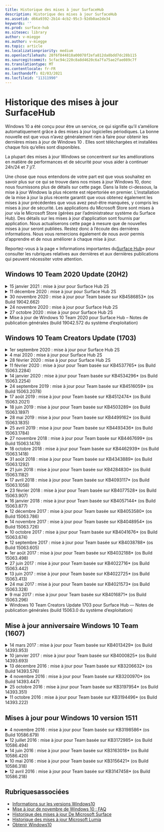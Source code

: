 ```yaml
---
title: Historique des mises à jour SurfaceHub
description: Historique des mises à jour SurfaceHub
ms.assetid: d66a9392-2b14-4cb2-95c3-92db0ae2de34
keywords: ''
ms.prod: surface-hub
ms.sitesec: library
author: v-miegge
ms.author: v-miegge
ms.topic: article
ms.localizationpriority: medium
ms.openlocfilehash: 28f6f844818a00078f2efa812da8bdd7dc28b115
ms.sourcegitcommit: 5cfac94c220c8a8d4620c6a7fa75ae2fae089c7f
ms.translationtype: MT
ms.contentlocale: fr-FR
ms.lasthandoff: 02/03/2021
ms.locfileid: "11311990"
---
```

# Historique des mises à jour SurfaceHub

Windows 10 a été conçu pour être un service, ce qui signifie qu’il s’améliore automatiquement grâce à des mises à jour logicielles périodiques. La bonne nouvelle est que vous n’avez généralement rien à faire pour obtenir les dernières mises à jour de Windows 10 . Elles sont téléchargées et installées chaque fois qu’elles sont disponibles.

La plupart des mises à jour Windows se concentrent sur les améliorations en matière de performances et de sécurité pour vous aider à continuer 24h/24 et 7 j/7.

Une chose que nous entendons de votre part est que vous souhaitez en savoir plus sur ce qui se trouve dans nos mises à jour Windows 10, donc nous fournissons plus de détails sur cette page. Dans la liste ci-dessous, la mise à jour Windows la plus récente est répertoriée en premier. L’installation de la mise à jour la plus récente garantit que vous obtenez également les mises à jour précédentes que vous avez peut-être manquées, y compris les mises à jour de sécurité. Les applications du Microsoft Store sont mises à jour via le Microsoft Store (gérées par l’administrateur système du Surface Hub). Des détails sur les mises à jour d’application sont fournis par application.
Nous actualiserons cette page à mesure que de nouvelles mises à jour seront publiées. Restez donc à l’écoute des dernières informations. Nous vous remercions également de nous avoir permis d’apprendre et de nous améliorer à chaque mise à jour.

Reportez-vous à la page « Informations importantes du[Surface Hub](https://support.microsoft.com/products/surface-devices/surface-hub)» pour consulter les rubriques relatives aux dernières et aux dernières publications qui peuvent nécessiter votre attention.

## Windows 10 Team 2020 Update (20H2)

<details>
<summary>15 janvier 2021 : mise à jour pour Surface Hub 2S</summary>

Cette mise à jour est spécifique au Surface Hub 2S et fournit les mises à jour du pilote et du microprogramme décrites ci-dessous :

* Mise à jour du microprogramme SMC Surface - 3.93.139.0
* Mise à jour UEFI Surface - 694.3473.768.0
</details>

<details>
<summary>11 décembre 2020 : mise à jour pour Surface Hub 2S</summary>

Cette mise à jour est spécifique au Surface Hub 2S et fournit les mises à jour du pilote et du microprogramme décrites ci-dessous :

* Mise à jour du microprogramme SMC Surface - 3.92.139.0
* Mise à jour UEFI Surface - 694.3447.768.0
</details>

<details>
<summary>30 novembre 2020 : mise à jour pour Team basée sur KB4586853* (os Build 19042.662)</summary>

Cette mise à jour du Surface Hub inclut des améliorations de qualité et des correctifs de sécurité. Les principales mises à jour du Surface Hub, qui ne sont pas déjà décrites dans l’historique des mises à jour [de Windows 10,](https://support.microsoft.com/help/4581839/windows-10-update-history)incluent :

* Mettez à jour la page Paramètres de confidentialité pour fournir des options supplémentaires.
* Correctif qui garantit que le nettoyage de fin de session supprime entièrement toutes les données liées au chrome Edge.
* Résolution d’un problème : les réunions qui avaient déjà commencé n’étaient pas affichées sur l’écran d’accueil/de démarrage.
* Résout un problème avec la récupération cloud pour les paramètres régionaux non-en-US.
* SkypeEntreprise
  * Améliore les performances audio directionnelles.
  * Réduction des sons de stylet lors de l’utilisation du stylet pendant les appels Skype Entreprise.
* Améliore la fiabilité lors de l’inscription au programme Windows Insider.
* Améliore la fiabilité de Windows Team Shell.

Reportez-vous au guide d’administration [du Surface Hub](https://docs.microsoft.com/surface-hub/) pour activer/désactiver les fonctionnalités et les services de l’appareil. *[KB4586853](https://support.microsoft.com/help/4586853)
</details>

<details>
<summary>24 novembre 2020 : mise à jour pour Surface Hub 2S</summary>

Cette mise à jour est spécifique au Surface Hub 2S et fournit les mises à jour du pilote et du microprogramme décrites ci-dessous :

* Mise à jour du microprogramme SMC Surface - 3.91.139.0
  * Améliorer la fiabilité de veille connectée.
* Mise à jour du microprogramme Surface Touch - 3.91.139.0
  * Améliorer la réponse tactile de secours connectée.
* Mise à jour du microprogramme audio Surface USB - 3.91.139.0
* Mise à jour du microprogramme du stylet Surface - 3.91.139.0
</details>

<details>
<summary>27 octobre 2020 : mise à jour pour Surface Hub 2S</summary>

Cette mise à jour est spécifique au Surface Hub 2S et fournit les mises à jour du pilote et du microprogramme décrites ci-dessous :

* Mise à jour du microprogramme de l’agrégateur de systèmes Surface - 4.14.139.0
* Mise à jour UEFI Surface - 694.3386.768.0
</details>

<details>
<summary>Mise à jour de Windows 10 Team 2020 pour Surface Hub – Notes de publication générales (build 19042.572 du système d’exploitation)</summary>

Cette mise à jour du Surface Hub inclut des améliorations de qualité et des correctifs de sécurité. Les principales mises à jour du Surface Hub, qui ne sont pas déjà décrites dans l’historique des mises à jour [de Windows 10,](https://support.microsoft.com/help/4581839/windows-10-update-history)sont notées sur la page « Nouveautés de[Windows 10 Team 2020 Update](https://docs.microsoft.com/surface-hub/surface-hub-2020-update-whats-new)».

Reportez-vous à la page « Installer[Windows 10 Team 2020 Update](https://docs.microsoft.com/surface-hub/surface-hub-2020-update)» pour plus d’informations sur la disponibilité des mises à jour par région, méthode de distribution et type d’appareil.
</details>

## Windows 10 Team Creators Update (1703)

<details>
<summary>1er septembre 2020 : mise à jour pour Surface Hub 2S</summary>

Cette mise à jour est spécifique au Surface Hub 2S et fournit les mises à jour du pilote et du microprogramme décrites ci-dessous :

* Mise à jour du microprogramme SMC Surface - 1.177.139.0
  * Améliore les scénarios de réparation des champs.
* Mise à jour du microprogramme SSD Surface - 5.14.139.0
  * Améliore la stabilité du système.
* Pilote Surface Serial Hub - 9.40.139.0
  * Améliore la stabilité du système.
</details>

<details>
<summary>4 mai 2020 : mise à jour pour Surface Hub 2S</summary>

Cette mise à jour est spécifique au Surface Hub 2S et fournit les mises à jour du pilote et du microprogramme décrites ci-dessous :

* Pilote audio Surface USB - 15.3.6.0
  * Améliore les performances audio directionnelles.
* Pilote audio d’affichage Intel(R) - 10.27.0.5
  * Améliore les scénarios de partage d’écran.
* Pilote graphique Intel(R) - 26.20.100.7263
  * Améliore la stabilité du système.
* Pilote Surface System - 1.7.139.0
  * Améliore la stabilité du système.
* Mise à jour du microprogramme SMC Surface - 1.176.139.0
  * Améliore la stabilité du système.
</details>

<details>
<summary>28 février 2020 : mise à jour pour Surface Hub 2S</summary>

Cette mise à jour est spécifique au Surface Hub 2S et fournit les mises à jour du pilote et du microprogramme décrites ci-dessous :

* Pilote d’intégration Surface - 13.46.139.0 
  * Améliore les scénarios de luminosité d’affichage.
* Pilote d’interface du moteur de gestion Intel(R) - 1914.12.0.1256
  * Améliore la stabilité du système.
* Mise à jour du microprogramme SMC Surface - 1.161.139.0
  * Améliore les performances de la batterie de stylet.
* Mise à jour UEFI Surface - 694.2938.768.0
  * Améliore la stabilité du système.
</details>

<details>
<summary>11 février 2020 : mise à jour pour Team basée sur KB4537765* (os Build 15063.2284)</summary>

Cette mise à jour du Surface Hub inclut des améliorations de qualité et des correctifs de sécurité. Les principales mises à jour du Surface Hub, qui ne sont pas déjà décrites dans l’historique des mises à jour [de Windows 10,](https://support.microsoft.com/help/4018124/windows-10-update-history)incluent :

* Résout un problème dans lequel Hub 2S ne peut pas être bien entendu par d’autres participants pendant les appels Skype Entreprise.
* Améliore la fiabilité de certains scénarios d’utilisation de l’arabe, de l’hébreu et d’autres langues RTL sur le Surface Hub.

Reportez-vous au guide d’administration [du Surface Hub](https://docs.microsoft.com/surface-hub/) pour activer/désactiver les fonctionnalités et les services de l’appareil.
*[KB4537765](https://support.microsoft.com/help/4537765)
</details>

<details>
<summary>14 janvier 2020 : mise à jour pour Team basée sur KB4534296* (os Build 15063.2254)</summary>

Cette mise à jour du Surface Hub inclut des améliorations de qualité et des correctifs de sécurité. Les principales mises à jour du Surface Hub, qui ne sont pas déjà décrites dans l’historique des mises à jour [de Windows 10,](https://support.microsoft.com/help/4018124/windows-10-update-history)incluent :

* Résout un problème avec la collecte de journaux pour Microsoft Surface Hub 2S.

Reportez-vous au guide d’administration [du Surface Hub](https://docs.microsoft.com/surface-hub/) pour activer/désactiver les fonctionnalités et les services de l’appareil.
*[KB4534296](https://support.microsoft.com/help/4534296)
</details>

<details>
<summary>24 septembre 2019 : mise à jour pour Team basée sur KB4516059* (os Build 15063.2078)</summary>

Cette mise à jour du Surface Hub inclut des améliorations de qualité et des correctifs de sécurité. Les principales mises à jour du Surface Hub, qui ne sont pas déjà décrites dans l’historique des mises à jour [de Windows 10,](https://support.microsoft.com/help/4018124/windows-10-update-history)incluent :

 * Mettez à jour la page Paramètres de récupération surface Hub 2S pour refléter précisément les options de récupération.
 * Mettez à jour l’écran d’accueil du Surface Hub 2S pour améliorer la reconnaissance de l’appareil.
 * Nous avons résolu un problème lors de l’affichage incorrect de l’arrière-plan de l’environnement de l’équipe Windows.
 * Nous avons résolu un problème avec la persistance de la disposition du menu Démarrer lors de la configuration à l’aide de la stratégie DE GESTION.
 * Correction d’un problème dans Microsoft Edge qui se produit lors de la navigation sur certains sites web internes.
 * Nous avons résolu un problème dans Skype Entreprise qui se produit lors de la présentation en mode plein écran.

Reportez-vous au guide d’administration [du Surface Hub](https://docs.microsoft.com/surface-hub/) pour activer/désactiver les fonctionnalités et les services de l’appareil.
*[KB4503289](https://support.microsoft.com/help/4503289)
</details>

<details>
<summary>17 août 2019 : mise à jour pour Team basée sur KB4512474* (os Build 15063.2021)</summary>

Cette mise à jour du Surface Hub inclut des améliorations de qualité et des correctifs de sécurité. Les principales mises à jour du Surface Hub, qui ne sont pas déjà décrites dans l’historique des mises à jour [de Windows 10,](https://support.microsoft.com/help/4018124/windows-10-update-history)sont les suivantes :

 * Garantit que la sortie vidéo sur Hub 2S est en mode « Doublon » par défaut.
 * Améliore la fiabilité de certains scénarios d’utilisation de langue arabe sur le Surface Hub.

Reportez-vous au guide d’administration [du Surface Hub](https://docs.microsoft.com/surface-hub/) pour activer/désactiver les fonctionnalités et les services de l’appareil.
*[KB4503289](https://support.microsoft.com/help/4503289)
 </details>

<details>
<summary>18 juin 2019 : mise à jour pour Team basée sur KB4503289* (os Build 15063.1897)</summary>

Cette mise à jour du Surface Hub inclut des améliorations de qualité et des correctifs de sécurité. Les principales mises à jour du Surface Hub, qui ne sont pas déjà décrites dans l’historique des mises à jour [de Windows 10,](https://support.microsoft.com/help/4018124/windows-10-update-history)sont les suivantes :

* Résout un problème qui empêche un utilisateur de se connecté à un appareil Microsoft Surface Hub à l’aide d’un compte Azure Active Directory. Ce problème se produit parce qu’une session précédente ne s’est pas correctement terminé.
* Ajoute la prise en charge des connexions TLS 1.2 aux fournisseurs d’identité et à Exchange dans les scénarios de configuration de compte d’appareil.
* Correctifs pour améliorer la fiabilité de l’application de diagnostic de matériel sur Hub 2S. 
* Correction pour améliorer la cohérence de l’expérience d’installation de première utilisation sur Hub 2S. 

Reportez-vous au guide d’administration [du Surface Hub](https://docs.microsoft.com/surface-hub/) pour activer/désactiver les fonctionnalités et les services de l’appareil.
*[KB4503289](https://support.microsoft.com/help/4503289)
</details>

<details>
<summary>28 mai 2019 : mise à jour pour Team basée sur KB4499162* (os Build 15063.1835)</summary>

Cette mise à jour du Surface Hub inclut des améliorations de qualité et des correctifs de sécurité. Les principales mises à jour du Surface Hub, qui ne sont pas déjà décrites dans l’historique des mises à jour [de Windows 10,](https://support.microsoft.com/help/4018124/windows-10-update-history)incluent :

* Garantit que les utilisateurs du Surface Hub ne sont pas invités à entrer des informations d’identification proxy une fois que la fonctionnalité « Utiliser les informations d’identification du compte d’appareil » a été activée.
* Résout un problème dans lequel les connexions Skype échouent régulièrement car l’audio/la vidéo n’utilise pas le proxy correct.
* Ajoute la prise en charge de TLS 1.2 dans Skype Entreprise.
* Résout un échec de connexion SIP dans le client Skype lorsque TLS 1.0 ou TLS 1.1 est désactivé sur le serveur Skype.

Reportez-vous au guide d’administration [du Surface Hub](https://docs.microsoft.com/surface-hub/) pour activer/désactiver les fonctionnalités et les services de l’appareil.
*[KB4499162](https://support.microsoft.com/help/4499162)
</details>

<details>
<summary>25 avril 2019 : mise à jour pour Team basée sur KB4493436* (os Build 15063.1784)</summary>

Cette mise à jour du Surface Hub inclut des améliorations de qualité et des correctifs de sécurité. Les principales mises à jour du Surface Hub, qui ne sont pas déjà décrites dans l’historique des mises à jour [de Windows 10,](https://support.microsoft.com/help/4018124/windows-10-update-history)incluent :

* Résout le problème de synchronisation vidéo et audio avec certains périphériques USB connectés au Surface Hub.

Reportez-vous au guide d’administration [du Surface Hub](https://docs.microsoft.com/surface-hub/) pour activer/désactiver les fonctionnalités et les services de l’appareil.
*[KB4493436](https://support.microsoft.com/help/4493436)
</details>

<details>
<summary>27 novembre 2018 : mise à jour pour Team basée sur KB4467699* (os Build 15063.1478)</summary>

Cette mise à jour du Surface Hub inclut des améliorations de qualité et des correctifs de sécurité. Les principales mises à jour du Surface Hub, qui ne sont pas déjà décrites dans l’historique des mises à jour [de Windows 10,](https://support.microsoft.com/help/4018124/windows-10-update-history)sont les suivantes :

* Résout un problème qui empêche certains utilisateurs d'Signing-In à « Mes réunions et fichiers ».

Reportez-vous au guide d’administration [du Surface Hub](https://docs.microsoft.com/surface-hub/) pour activer/désactiver les fonctionnalités et les services de l’appareil.
*[KBKB4467699](https://support.microsoft.com/help/KB4467699)
</details>

<details>
<summary>18 octobre 2018 : mise à jour pour Team basée sur KB4462939* (os Build 15063.1418)</summary>

Cette mise à jour du Surface Hub inclut des améliorations de qualité et des correctifs de sécurité. Les principales mises à jour du Surface Hub, qui ne sont pas déjà décrites dans l’historique des mises à jour [de Windows 10,](https://support.microsoft.com/help/4018124/windows-10-update-history)incluent :

* Correctifs Skype Entreprise : 
  * Résolution du problème de connexion Skype Entreprise lors de la reprise à partir de la veille
  * Résolution du problème de connexion réseau Skype Entreprise, lorsque l’appareil est connecté à Internet
  * Résolution d’un incident Skype Entreprise lors de la recherche d’utilisateurs à partir de l’annuaire
* Résolution du problème où le Hub signale par erreur « Aucune connexion Internet » dans les environnements proxy d’entreprise.
* Implémenté une fonctionnalité permettant aux clients d’appliquer une nouvelle expérience tableau blanc.

Reportez-vous au guide d’administration [du Surface Hub](https://docs.microsoft.com/surface-hub/) pour activer/désactiver les fonctionnalités et les services de l’appareil.
*[KB4462939](https://support.microsoft.com/help/4462939)
</details>

<details>
<summary>31 août 2018 : mise à jour pour Team basée sur KB4343889* (os Build 15063.1292)</summary>

Cette mise à jour du Surface Hub inclut des améliorations de qualité et des correctifs de sécurité. Les principales mises à jour du Surface Hub, qui ne sont pas déjà décrites dans l’historique des mises à jour [de Windows 10,](https://support.microsoft.com/help/4018124/windows-10-update-history)incluent :

* Ajoute la prise en charge de Microsoft Teams
* Résout le problème de gestion des tâches avec l’inscription Intune
* Permet aux administrateurs de désactiver les services de messagerie instantanée et de messagerie pour le Hub
* Résolutions de bogues supplémentaires et améliorations de fiabilité pour l’application Skype Entreprise Surface Hub

Reportez-vous au guide d’administration [du Surface Hub](https://docs.microsoft.com/surface-hub/) pour activer/désactiver les fonctionnalités et les services de l’appareil.
*[KB4343889](https://support.microsoft.com/help/4343889)
</details>

<details>
<summary>21 juin 2018 : mise à jour pour Team basée sur KB4284830* (os Build 15063.1182)</summary>

Cette mise à jour du Surface Hub inclut des améliorations de qualité et des correctifs de sécurité. Les principales mises à jour du Surface Hub, qui ne sont pas déjà décrites dans l’historique des mises à jour [de Windows 10,](https://support.microsoft.com/help/4018124/windows-10-update-history)sont les suivantes :

* Changement de télémétrie pour la prise en charge des exigences du R GDPR dans EMEA

Reportez-vous au guide d’administration [du Surface Hub](https://docs.microsoft.com/surface-hub/) pour activer/désactiver les fonctionnalités et les services de l’appareil.
*[KB4284830](https://support.microsoft.com/help/KB4284830)
</details>

<details>
<summary>17 avril 2018 : mise à jour pour Team basée sur KB4093117* (os Build 15063.1058)</summary>

Cette mise à jour du Surface Hub inclut des améliorations de qualité et des correctifs de sécurité. Les principales mises à jour du Surface Hub, qui ne sont pas déjà décrites dans l’historique des mises à jour [de Windows 10,](https://support.microsoft.com/help/4018124/windows-10-update-history)sont les suivantes :

* Résout un problème de projection câblé
* Active la mise à jour en bloc pour certaines stratégies de gestion des périphériques mobiles (MDM)
* Résolution du problème de numérotation téléphonique avec les appels internationaux
* Résout le problème de résolution d’image lorsque 2 Surface Hub rejoignent la même réunion
* Résolution d’une erreur de gestion des certificats OMS (Operations Management Suite)
* Résout un problème de sécurité lors du nettoyage à la fin d’une session
* Résout le problème Miracast, lorsque le Surface Hub est spécifié aux canaux 149 à 165
  * Les canaux 149 à 165 resteront inutilisables en Europe, au Japon ou en Israël en raison des réglementations gouvernementales régionales

Reportez-vous au guide d’administration [du Surface Hub](https://docs.microsoft.com/surface-hub/) pour activer/désactiver les fonctionnalités et les services de l’appareil.
*[KB4093117](https://support.microsoft.com/help/4093117)
</details>

<details>
<summary>23 février 2018 : mise à jour pour Team basée sur KB4077528* (os Build 15063.907)</summary>

Cette mise à jour du Surface Hub inclut des améliorations de qualité et des correctifs de sécurité. Les principales mises à jour du Surface Hub, qui ne sont pas déjà décrites dans l’historique des mises à jour [de Windows 10,](https://support.microsoft.com/help/4018124/windows-10-update-history)incluent :

* Résolution d’un problème dans lequel les paramètres de gestion des problèmes de gestion des détails des problèmes n’étaient pas appliqués correctement
* Amélioration du processus de nettoyage

Reportez-vous au guide d’administration [du Surface Hub](https://docs.microsoft.com/surface-hub/) pour activer/désactiver les fonctionnalités et les services de l’appareil.
*[KB4077528](https://support.microsoft.com/help/4077528)
</details>

<details>
<summary>16 janvier 2018 : mise à jour pour Team basée sur KB4057144* (os Build 15063.877)</summary>

Cette mise à jour du Surface Hub inclut des améliorations de qualité et des correctifs de sécurité. Les principales mises à jour du Surface Hub, qui ne sont pas déjà décrites dans l’historique des mises à jour [de Windows 10,](https://support.microsoft.com/help/4018124/windows-10-update-history)incluent :

* Ajoute la possibilité de gérer la disposition des vignettes du menu Démarrer via la gestion des modèles graphiques (MDM)
* Correctif de bogue MDM sur la configuration de la rotation de mot de passe

Reportez-vous au guide d’administration [du Surface Hub](https://docs.microsoft.com/surface-hub/) pour activer/désactiver les fonctionnalités et les services de l’appareil.
*[KB4057144](https://support.microsoft.com/help/4057144)
</details>

<details>
<summary>12 décembre 2017 : mise à jour pour Team basée sur KB4053580* (os Build 15063.786)</summary>

Cette mise à jour du Surface Hub inclut des améliorations de qualité et des correctifs de sécurité. Les principales mises à jour du Surface Hub, qui ne sont pas déjà décrites dans l’historique des mises à jour [de Windows 10,](https://support.microsoft.com/help/4018124/windows-10-update-history)incluent :

* Résout les clignotements vidéo de l’appareil photo (vacillements ou clignotements) pendant les appels Skype Entreprise
* Résolution du problème d’ID SSD du Centre de notifications

Reportez-vous au guide d’administration [du Surface Hub](https://docs.microsoft.com/surface-hub/) pour activer/désactiver les fonctionnalités et les services de l’appareil.
*[KB4053580](https://support.microsoft.com/help/4053580)
</details>

<details>
<summary>14 novembre 2017 : mise à jour pour Team basée sur KB4048954* (os Build 15063.726)</summary>

Cette mise à jour du Surface Hub inclut des améliorations de qualité et des correctifs de sécurité. Les principales mises à jour du Surface Hub, qui ne sont pas déjà décrites dans l’historique des mises à jour [de Windows 10,](https://support.microsoft.com/help/4018124/windows-10-update-history)sont les suivantes :

* Mise à jour des fonctionnalités qui permet aux clients d’activer l’authentification réseau câblé 802.1x à l’aide de la stratégie de gestion des données.
* Mise à jour de fonctionnalité qui permet aux utilisateurs de sélectionner dynamiquement une application de leur choix lors de l’ouverture d’un fichier.
* Correctif qui garantit que le nettoyage de la session de fin supprime entièrement toutes les connexions entre le compte de l’utilisateur et l’appareil.
* Correctif de performances qui améliore le temps de nettoyage ainsi que le temps de connexion Miracast.
* Présente l’utilisation de l’authentification facile pendant les réunions ad-hock.
* Correctif qui garantit que les composants de service utilisent le même proxy que celui configuré sur l’appareil.
* Réduit et sécurisation de manière plus approfondie la télémétrie transmise par l’appareil, ce qui réduit l’utilisation de la bande passante.
* Active une fonctionnalité permettant aux utilisateurs de fournir des commentaires à Microsoft après la fin d’une réunion.

Reportez-vous au guide d’administration [du Surface Hub](https://docs.microsoft.com/surface-hub/) pour activer/désactiver les fonctionnalités et les services de l’appareil.
*[KB4048954](https://support.microsoft.com/help/4048954)
</details>

<details>
<summary>10 octobre 2017 : mise à jour pour Team basée sur KB4041676* (os Build 15063.674)</summary>

Cette mise à jour du Surface Hub inclut des améliorations de qualité et des correctifs de sécurité. Les principales mises à jour du Surface Hub, qui ne sont pas déjà décrites dans l’historique des mises à jour [de Windows 10,](https://support.microsoft.com/help/4018124/windows-10-update-history)sont les suivantes :

* SkypeEntreprise
  * Résout un problème qui nécessitait un redémarrage de l’appareil lors de la reprise à partir de la veille.
  * Résolution du problème où les contacts externes n’ont pas été résolus par le biais d’un compte Hub Skype Online.
* PowerPoint
  * Corrige le problème où certaines présentations PowerPoint ne sont pas projetées sur Hub.
* Général
  * Résolution du problème où le port USB n’a pas pu être désactivé par l’administrateur système.

*[KB4041676](https://support.microsoft.com/help/4041676)
</details>

<details>
<summary>12 septembre 2017 : mise à jour pour Team basée sur KB4038788* (os Build 15063.605) </summary>

Cette mise à jour du Surface Hub inclut des améliorations de qualité et des correctifs de sécurité. Les principales mises à jour du Surface Hub, qui ne sont pas déjà décrites dans l’historique des mises à jour [de Windows 10,](https://support.microsoft.com/help/4018124/windows-10-update-history)sont les suivantes :

* Sécurité
  * Résout le problème avec Bitlocker lorsque l’appareil s’en va de la veille.
* Général
  * Réduit la fréquence/la quantité de télémétrie d’état de l’appareil, améliorant ainsi les performances du système.
  * Corrige un problème qui empêchait l’appareil de collecter les journaux système.

*[KB4038788](https://support.microsoft.com/help/4038788)
</details>

<details>
<summary>1er août 2017 : mise à jour pour Team basée sur KB4032188* (os Build 15063.498)</summary>

* SkypeEntreprise 
  * Résout le problème de Sign-In Skype Entreprise, qui nécessitait une nouvelle tentative ou un redémarrage du système.
  * Résout l’affichage incorrect de l’heure de réunion Skype Entreprise.
  * Correctifs pour améliorer la fiabilité de Skype Entreprise du Surface Hub.

*[KB4032188](https://support.microsoft.com/help/4032188)
</details>

<details>
<summary>27 juin 2017 : mise à jour pour Team basée sur KB4022716* (os Build 15063.442)</summary>

Cette mise à jour du Surface Hub inclut des améliorations de qualité et des correctifs de sécurité. Les principales mises à jour du Surface Hub, qui ne sont pas déjà décrites dans l’historique des mises à jour [de Windows 10,](https://support.microsoft.com/help/4018124/windows-10-update-history)incluent :

* Résoudre les incidents de pilote NVIDIA qui peuvent nécessiter un temps de mise en panne de Surface Hub de 84 secondes, nécessitant un redémarrage manuel.
* Résolution d’un problème dans lequel certaines applications ne parviennent pas à se lancer sur un Surface Hub 84».

*[KB4022716](https://support.microsoft.com/help/4022716)
</details>

<details>
<summary>13 juin 2017 : mise à jour pour Team basée sur KB4022725* (os Build 15063.413)</summary>

Cette mise à jour du Surface Hub inclut des améliorations de qualité et des correctifs de sécurité. Les principales mises à jour du Surface Hub, qui ne sont pas déjà décrites dans l’historique des mises à jour [de Windows 10,](https://support.microsoft.com/help/4018124/windows-10-update-history)sont les suivantes :

* Général
  * Résolution des problèmes de suppression de l’encre du stylet avec les stylets
  * Résolution d’un problème à l’origine d’une réunion de « nettoyage » prolongée

*[KB4022725](https://support.microsoft.com/help/4022725)
</details>

<details>
<summary>24 mai 2017 : mise à jour pour Team basée sur KB4021573* (os Build 15063.328)</summary>

Cette mise à jour du Surface Hub inclut des améliorations de qualité et des correctifs de sécurité. Les principales mises à jour du Surface Hub, qui ne sont pas déjà décrites dans l’historique des mises à jour [de Windows 10,](https://support.microsoft.com/help/4018124/windows-10-update-history)sont les suivantes :

* Général
  * Résolution du problème de rétention des paramètres de proxy lors du problème de mise à jour

*[KB4021573](https://support.microsoft.com/help/4021573)
</details>

<details>
<summary>9 mai 2017 : mise à jour pour Team basée sur KB4016871* (os Build 15063.296)</summary>

Cette mise à jour du Surface Hub inclut des améliorations de qualité et des correctifs de sécurité. Les principales mises à jour du Surface Hub, qui ne sont pas déjà décrites dans l’historique des mises à jour [de Windows 10,](https://support.microsoft.com/help/4018124/windows-10-update-history)incluent :

* Général
  * Problème de cycle de veille/veille résolu
  * Résolution de plusieurs problèmes de réinitialisation et de récupération
  * Problème d’onglet Historique des mises à jour résolu
  * Résolution du problème de lancement du service Miracast
* Applications
  * Erreur de mise à jour du package d’application fixe

*[KB4016871](https://support.microsoft.com/help/4016871)
</details>

<details>
<summary>Windows 10 Team Creators Update 1703 pour Surface Hub — Notes de publication générales (build 15063.0 du système d’exploitation)</summary>

Cette mise à jour du Surface Hub inclut des améliorations de qualité et des correctifs de sécurité. Les principales mises à jour du Surface Hub, qui ne sont pas déjà décrites dans l’historique des mises à jour [de Windows 10,](https://support.microsoft.com/help/4018124/windows-10-update-history)incluent :

* Évolution de l’expérience sur grand écran 
  * Amélioration du carrousel de réunion dans Bienvenue et Démarrage
  * Rejoindre des réunions et mettre fin à la session directement à partir du menu Démarrer
  * Les applications peuvent utiliser davantage d’écran pendant une session
  * Contrôles Skype simplifiés
  * Mécanismes améliorés pour fournir des commentaires
* Accéder à mon contenu personnel*
  * Sign-on unique personnel à partir de l’accueil ou de l’accueil
  * Rejoindre des réunions et mettre fin à la session directement à partir du menu Démarrer
  * Accéder aux fichiers personnels via OneDrive Entreprise directement à partir du démarrage
  * Pré-rempli de la connectez-vous du participant
  * Flux d’authentification simplifiés avec l’application « Authenticator »**
* Gestion du & déploiement 
  * Expérience OOBE simplifiée via l’approvisionnement en bloc
  * Service de récupération d’appareil basé sur le cloud
  * Prise en charge des certificats clients d’entreprise
  * Amélioration de la prise en charge des informations d’identification du proxy
  * Ajout et /amélioration de la prise en charge de la configuration de la qualité de service (QoS) de Skype
  * Ajout de la possibilité de définir le volume d’appareil par défaut dans Paramètres
  * Amélioration de la prise en charge de la gestion des paramètres du Surface Hub par la gestion [des mdm](https://docs.microsoft.com/surface-hub/remote-surface-hub-management)
* Sécurité améliorée 
  * Ajout de la possibilité de limiter les lecteurs USB à BitLocker uniquement
  * Possibilité supplémentaire de désactiver les ports USB via la gestion des périphériques de gestion des périphériques de gestion des périphériques (MDM)
  * Ajout de la possibilité de désactiver la fonctionnalité « Reprendre la session » lors du délai d’accès
  * Ajout de la prise en charge câblé 802.1x
* Audio et projection
  * Améliorations apportées au « haut-parleur humain » audio Dolby
  * Réduction des sons de stylet lors de l’utilisation du stylet pendant les appels Skype Entreprise
  * Prise en charge supplémentaire des connexions d’infrastructure Miracast
* Correctifs de fiabilité et de performances
  * Résolution de plusieurs problèmes de réinitialisation et de récupération
  * Résolution d’un problème d’authentification Exchange Surface Hub lors de l’utilisation de certificats clients
  * Amélioration de la Wi-Fi réseau et de la stabilité des informations d’identification
  * Correction des problèmes de synchronisation et d’émission audio Miracast pendant la lecture vidéo
  * Paramètre inclus pour désactiver le comportement de connexion automatique

*La fonctionnalité d' sign-in unique nécessite l’utilisation d’Office365 et de OneDrive Entreprise **Reportez-vous au Guide d’administration pour les exigences de service

</details>

## Mise à jour anniversaire Windows 10 Team (1607)

<details>
<summary>14 mars 2017 : mise à jour pour Team basée sur KB4013429* (os Build 14393.953)</summary>

Cette mise à jour du Surface Hub inclut des améliorations de qualité et des correctifs de sécurité. Les principales mises à jour du Surface Hub, qui ne sont pas déjà décrites dans l’historique des mises à jour [de Windows 10,](https://support.microsoft.com/help/4018124/windows-10-update-history)sont les suivantes :

* Général
  * Correctif de sécurité pour l’Explorateur de fichiers pour empêcher la navigation vers des emplacements de fichiers restreints
* SkypeEntreprise
  * Corriger la latence lors du partage d’écran basé sur le Bureau à distance

*[KB4013429](https://support.microsoft.com/help/4013429)
</details>

<details>
<summary>10 janvier 2017 : mise à jour pour Team basée sur KB4000825* (os Build 14393.693)</summary>

Cette mise à jour du Surface Hub inclut des améliorations de qualité et des correctifs de sécurité. Les principales mises à jour du Surface Hub, qui ne sont pas déjà décrites dans l’historique des mises à jour [de Windows 10,](https://support.microsoft.com/help/4018124/windows-10-update-history)incluent :

* Sélection activée de dispositions de clavier 106/109 pour une utilisation avec des claviers physiques japonais

*[KB4000825](https://support.microsoft.com/help/4000825)
</details>

<details>
<summary>13 décembre 2016 : mise à jour pour Team basée sur KB3206632* (os Build 14393.576)</summary>

Cette mise à jour du Surface Hub inclut des améliorations de qualité et des correctifs de sécurité. Les principales mises à jour du Surface Hub, qui ne sont pas déjà décrites dans l’historique des mises à jour [de Windows 10,](https://support.microsoft.com/help/4018124/windows-10-update-history)sont les suivantes :

* Résout le problème de distorsion audio de connexion câblé

*[KB3206632](https://support.microsoft.com/help/3206632)
</details>

<details>
<summary>4 novembre 2016 : mise à jour pour Team basée sur KB3200970* (os Build 14393.447)</summary>

Cette mise à jour de la mise à jour anniversaire de Windows 10 Team (version 1607) pour Surface Hub inclut des améliorations qualité et des correctifs de sécurité. Les principales mises à jour du Surface Hub, qui ne sont pas déjà décrites dans l’historique des mises à jour [de Windows 10,](https://support.microsoft.com/help/4018124/windows-10-update-history)incluent :

* Correctifs de bogues Skype Entreprise pour améliorer la fiabilité

*[KB3200970](https://support.microsoft.com/help/3200970)
</details>

<details>
<summary>25 octobre 2016 : mise à jour pour Team basée sur KB3197954* (os Build 14393.351)</summary>

Cette mise à jour du Surface Hub inclut des améliorations de qualité et des correctifs de sécurité. Les principales mises à jour du Surface Hub, qui ne sont pas déjà décrites dans l’historique des mises à jour [de Windows 10,](https://support.microsoft.com/help/4018124/windows-10-update-history)incluent :

* Activation de la nouvelle fonctionnalité veille dans le système d’exploitation et le bios pour réduire la consommation d’énergie du Surface Hub et améliorer sa fiabilité à long terme
* Général
  * Résout les scénarios où le clavier à l’écran n’apparaît parfois pas
  * Résout le changement d’application tableau blanc qui se produit parfois lors de l’ouverture d’une réunion prévue
  * Résolution d’un problème qui empêchait les administrateurs de modifier le mot de passe de l’administrateur local, après la réinitialisation de l’appareil
  * Modification du BIOS résolvant le problème de suivi de la barre d’état lors de la réinitialisation de l’appareil
  * Mise à jour UEFI pour résoudre les problèmes d’alimentation

*[KB3197954](https://support.microsoft.com/help/3197954)
</details>

<details>
<summary>11 octobre 2016 : mise à jour pour Team basée sur KB3194496* (os Build 14393.222)</summary>

Cette mise à jour apporte la mise à jour anniversaire Windows 10 Team au Surface Hub et inclut des améliorations de qualité et des correctifs de sécurité. (Votre appareil exécute Windows 10 version 1607 après son installation.) Les principales mises à jour du Surface Hub, qui ne sont pas déjà décrites dans l’historique des mises à jour [de Windows 10,](https://support.microsoft.com/help/4018124/windows-10-update-history)sont les suivantes :

* SkypeEntreprise
  * Améliorations des performances lors de la réunion, y compris les problèmes rencontrés lors de la réunion à l’aide de comptes fédérés
  * Prise en charge du partage d’écran vidéo (VBSS) désormais disponible sur Skype Entreprise pour Surface Hub
  * Déconnexion résolue après 5 minutes d’inactivité
  * Résolution de l’échec du partage d’écran de Hub à Hub Skype
  * Améliorations apportées à la vidéo Skype, notamment :
    * Perte de la vidéo lors d’une réunion avec plusieurs présentateurs vidéo
    * Rognage vidéo pendant les appels
    * La vidéo de l’appel sortant n’est pas affichée pour les autres participants
  * Nous avons résolu le problème d’erreur de la signature UPN
  * Nous avons résolu un problème avec le pavé de numérotation lors de l’utilisation des appels SIP (Session Initiation Protocol)
* Tableau blanc
  * L’utilisateur peut désormais enregistrer et rappeler des sessions tableau blanc à l’aide du service en ligne OneDrive (via la fonctionnalité de partage)
  * Amélioration du lancement du tableau blanc lors de la suppression du stylet de la station d’accueil
* Applications
  * Application OneDrive préinstallée, pour l’accès à vos fichiers personnels et de travail
  * Application Photos préinstallée, pour afficher des photos et des vidéos
  * Application PowerBI préinstallée, pour afficher les tableaux de bord
  * Les applications Office (Word, Excel, PowerPoint) sont toutes à l’entrée manuscrite
  * Edge sur Surface Hub prend désormais en charge les sites web flash
* Général
  * Sélection de périphérique audio activée (pour les Surface Hub attachés à l’aide d’appareils audio externes)
  * Prise en charge activée de la hdcp sur le connecteur de sortie DisplayPort
  * Modifications apportées aux paramètres de l’interface utilisateur du système pour optimiser l’utilisation (reportez-vous aux [guides](https://www.microsoft.com/surface/support/surface-hub) d’utilisateur et d’administration pour plus d’informations)
  * Résolutions de bogues et optimisations des performances pour accélérer le flux de la signature Azure Active Directory
  * Temps considérablement amélioré nécessaire à la réinitialisation et à la restauration du Surface Hub
  * Windows Defender’interface utilisateur a été ajoutée dans les paramètres
  * Amélioration de l’tactile de l’UX pour démarrer
  * Prise en charge activée pour une projection sans fil supérieure à 1080 p via Miracast, sur les appareils pris en charge
  * Résolution des états « Il n’y a pas de connexion Internet » et « Les rendez-vous sont peut-être à jour » lors du lancement de la notification
  * Fiabilité améliorée du clavier à l’écran
  * Prise en charge supplémentaire de la création de packages d’approvisionnement Surface Hub à l’aide du Concepteur de configuration windows Imaging & (ICD) et d’une solution de surveillance Surface Hub améliorée sur Operations Management Suite (OMS)

*[KB3194496](https://support.microsoft.com/help/3194496)
</details>

## Mises à jour pour Windows 10 version 1511

<details>
<summary>4 novembre 2016 : mise à jour pour Team basée sur KB3198586* (os Build 10586.679)</summary>

Cette mise à jour vers Windows 10 Team (version 1511) vers Surface Hub inclut des améliorations qualité et des correctifs de sécurité décrits dans l’historique des mises à jour [de Windows 10.](https://support.microsoft.com/help/4018124/windows-10-update-history) Cette mise à jour ne fait pas l’objet d’éléments spécifiques au Surface Hub.

*[KB3198586](https://support.microsoft.com/help/3198586)
</details>

<details>
<summary>12 juillet 2016 : mise à jour pour Team basée sur KB3172985* (os Build 10586.494)</summary>

Cette mise à jour inclut des améliorations de qualité et des correctifs de sécurité. Aucune nouvelle fonctionnalité de système d’exploitation n’est introduite dans cette mise à jour. Les principales modifications spécifiques au Surface Hub (celles qui ne sont pas déjà incluses dans l’historique des mises à jour [de Windows 10),](https://support.microsoft.com/help/4018124/windows-10-update-history)sont les suivantes :

* Problème résolu à l’origine de l’incident du système Windows
* Correction d’un problème à l’origine de plusieurs incidents edge
* Correction d’un problème à l’origine de blocages de service préalables à l’arrêt
* Problème résolu dans lequel certaines données d’application n’ont pas été correctement supprimées après une session
* Pilote NFC Broadcom mis à jour pour améliorer les performances NFC
* Mise à jour du pilote de Wi-Fi à Miracast pour améliorer les performances
* Mise à jour du pilote Nvidia pour corriger un bogue d’affichage dans lequel les appareils Surface Hub 84 pouces affichent du contenu grisé ou flou
* De nombreux problèmes Skype Entreprise ont été résolus, notamment : 
  * Problème à l’origine de la déconnexion de Skype Entreprise pendant les réunions
  * Problème dans lequel les utilisateurs n’ont pas pu participer aux réunions lorsque l’organisateur de la réunion était sur une configuration fédérée
  * Activation du partage d’application Skype Entreprise
  * Problème à l’origine de l’incident de l’application Skype
* Ajout d’une invite dans « Paramètres » pour informer les utilisateurs que le système d’exploitation peut être endommagé si la réinitialisation de l’appareil est interrompue avant la fin de l’exécution

*[KB3172985](https://support.microsoft.com/help/3172985)
</details>

<details>
<summary>14 juin 2016 : mise à jour pour Team basée sur KB3163018* (os Build 10586.420)</summary>

Cette mise à jour du Surface Hub inclut des améliorations de qualité et des correctifs de sécurité. Aucune nouvelle fonctionnalité de système d’exploitation n’est introduite dans cette mise à jour. Les principales mises à jour du Surface Hub, qui ne sont pas déjà décrites dans l’historique des mises à jour [de Windows 10,](https://support.microsoft.com/help/4018124/windows-10-update-history)incluent :

* Version contrainte. Reportez-vous au 12 juillet 2016 — [KB3172985](https://support.microsoft.com/en-us/help/3172985) (os build 10586.494) pour obtenir des détails sur le package spécifique du Surface Hub

*[KB3163018](https://support.microsoft.com/help/3163018)
</details>

<details>
<summary>10 mai 2016 : mise à jour pour Team basée sur KB3156421* (os Build 10586.318)</summary>

Cette mise à jour du Surface Hub inclut des améliorations de qualité et des correctifs de sécurité. Aucune nouvelle fonctionnalité du système d’exploitation n’est introduite dans cette mise à jour. Les principales mises à jour du Surface Hub, qui ne sont pas déjà décrites dans l’historique des mises à jour [de Windows 10,](https://support.microsoft.com/help/4018124/windows-10-update-history)sont les suivantes :

* Problème résolu qui empêchait l’installation de certaines applications du Store (OneDrive)
* Problème résolu qui provoquait l’arrêt de la réponse tactile dans les applications

*[KB3156421](https://support.microsoft.com/help/3156421)
</details>

<details>
<summary>12 avril 2016 : mise à jour pour Team basée sur KB3147458* (os Build 10586.218)</summary>

Cette mise à jour du Surface Hub inclut des améliorations de qualité et des correctifs de sécurité. Aucune nouvelle fonctionnalité du système d’exploitation n’est introduite dans cette mise à jour. Les principales mises à jour du Surface Hub, qui ne sont pas déjà décrites dans l’historique des mises à jour [de Windows 10,](https://support.microsoft.com/help/4018124/windows-10-update-history)sont les suivantes :

* Problème résolu dans lequel le niveau de volume n’a pas été correctement réinitialisé entre les sessions

*[KB3147458](https://support.microsoft.com/help/3147458)
</details>

## Rubriquesassociées

* [Informations sur les versions Windows10](https://go.microsoft.com/fwlink/p/?LinkId=724328)
* [Mise à jour de novembre de Windows 10 : FAQ](https://windows.microsoft.com/windows-10/windows-update-faq)
* [Historique des mises à jour De Microsoft Surface](https://go.microsoft.com/fwlink/p/?LinkId=724327)
* [Historique des mises à jour Microsoft Lumia](https://go.microsoft.com/fwlink/p/?LinkId=785968)
* [Obtenir Windows10](https://go.microsoft.com/fwlink/p/?LinkId=616447)
